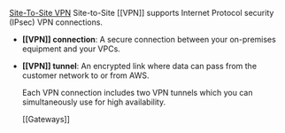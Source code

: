 [Site-To-Site VPN](https://docs.aws.amazon.com/vpn/latest/s2svpn/VPC_VPN.html) Site-to-Site [[VPN]] supports Internet Protocol security (IPsec) VPN connections.
-   **[[VPN]] connection**: A secure connection between your on-premises equipment and your VPCs.
    
-   **[[VPN]] tunnel**: An encrypted link where data can pass from the customer network to or from AWS.
    
    Each VPN connection includes two VPN tunnels which you can simultaneously use for high availability.
    
    [[Gateways]]
    
